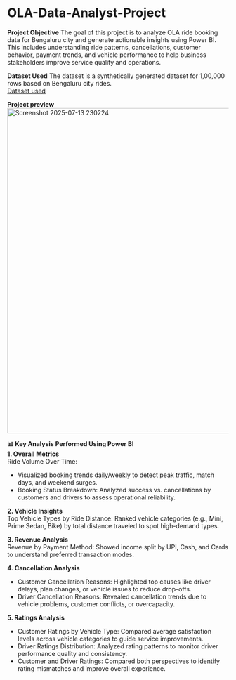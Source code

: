 # OLA-Data-Analyst-Project

**Project Objective**
The goal of this project is to analyze OLA ride booking data for Bengaluru city and generate actionable insights using Power BI. This includes understanding ride patterns, cancellations, customer behavior, payment trends, and vehicle performance to help business stakeholders improve service quality and operations.

**Dataset Used**
The dataset is a synthetically generated dataset for 1,00,000 rows based on Bengaluru city rides. 
</br>
[Dataset used](https://drive.google.com/file/d/1JEkhuwnzZ5N2JlUhLrvqIDtghWiqEDo-/view?usp=sharing)
</br>


**Project preview**
</br>
<img width="1291" height="741" alt="Screenshot 2025-07-13 230224" src="https://github.com/user-attachments/assets/36fbcab3-fa4e-4e4b-b707-5582d39875dd" />

**📊 Key Analysis Performed Using Power BI**
</br>
**1. Overall Metrics**
</br>
Ride Volume Over Time:
- Visualized booking trends daily/weekly to detect peak traffic, match days, and weekend surges.
- Booking Status Breakdown: Analyzed success vs. cancellations by customers and drivers to assess operational reliability.

**2. Vehicle Insights**
</br>
Top Vehicle Types by Ride Distance:
Ranked vehicle categories (e.g., Mini, Prime Sedan, Bike) by total distance traveled to spot high-demand types.

**3. Revenue Analysis**
</br>
Revenue by Payment Method:
Showed income split by UPI, Cash, and Cards to understand preferred transaction modes.

**4. Cancellation Analysis**
- Customer Cancellation Reasons: Highlighted top causes like driver delays, plan changes, or vehicle issues to reduce drop-offs.
- Driver Cancellation Reasons: Revealed cancellation trends due to vehicle problems, customer conflicts, or overcapacity.

**5. Ratings Analysis**
- Customer Ratings by Vehicle Type: Compared average satisfaction levels across vehicle categories to guide service improvements.
- Driver Ratings Distribution: Analyzed rating patterns to monitor driver performance quality and consistency.
- Customer and Driver Ratings: Compared both perspectives to identify rating mismatches and improve overall experience.


